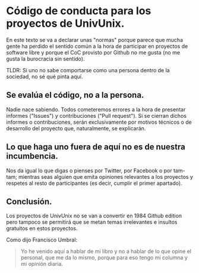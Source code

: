 # Código de conducta para los proyectos de UnivUnix.

En este texto se va a declarar unas "normas" porque parece que mucha gente ha perdido el sentido común a la hora de participar en proyectos de software libre y porque el CoC provisto por Github no me gusta (no me gusta la burocracia sin sentido). 

TLDR: Si uno no sabe comportarse como una persona dentro de la sociedad, no sé qué pinta aquí.

## Se evalúa el código, no a la persona.

Nadie nace sabiendo. Todos cometeremos errores a la hora de presentar informes ("Issues") y contribuciones ("Pull request"). Si se cierran dichos informes o contribuciones, serán exclusivamente por motivos técnicos o de desarrollo del proyecto que, naturalmente, se explicarán.

## Lo que haga uno fuera de aquí no es de nuestra incumbencia.

Nos da igual lo que digas o pienses por Twitter, por Facebook o por tam-tam; mientras seas alguien que emita opiniones relevantes a los proyectos y respetes al resto de participantes (es decir, cumplir el primer apartado).

## Conclusión.

Los proyectos de UnivUnix no se van a convertir en 1984 Github edition pero tampoco se permitirá que se metan temas irrelevantes e insultos gratuitos en estos proyectos.

Como dijo Francisco Umbral: 
> Yo he venido aquí a hablar de mi libro y no a hablar de lo que opine el personal, que me da lo mismo, porque para eso tengo mi columna y mi opinión diaria.